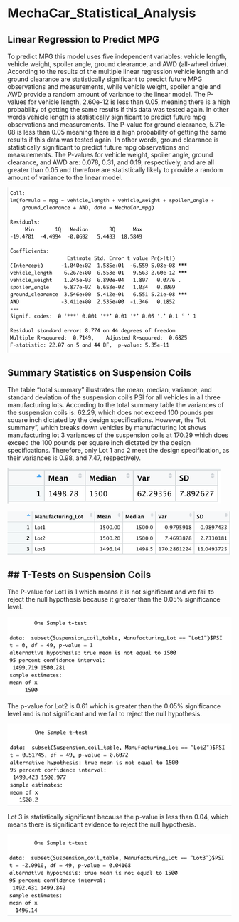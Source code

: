 # MechaCar_Statistical_Analysis

## Linear Regression to Predict MPG

To predict MPG this model uses five independent variables: vehicle length, vehicle weight, spoiler angle, ground clearance, and AWD (all-wheel drive). According to the results of the multiple linear regression vehicle length and ground clearance are statistically significant to predict future MPG observations and measurements, while vehicle weight, spoiler angle and AWD provide a random amount of variance to the linear model.  The P-values for vehicle length, 2.60e-12 is less than 0.05, meaning there is a high probability of getting the same results if this data was tested again. In other words vehicle length is statistically significant to predict future mpg observations and measurements. The P-value for ground clearance, 5.21e-08 is less than 0.05 meaning there is a high probability of getting the same results if this data was tested again. In other words, ground clearance is statistically significant to predict future mpg observations and measurements. The P-values for vehicle weight, spoiler angle, ground clearance, and AWD are: 0.078, 0.31, and 0.19, respectively, and are all greater than 0.05 and therefore are statistically likely to provide a random amount of variance to the linear model. 

![Multiple_Linear_Regression_MPG](/Resources/Multiple_Linear_Regression_MPG.png)

## Summary Statistics on Suspension Coils

The table “total summary” illustrates the mean, median, variance, and standard deviation of the suspension coil’s PSI for all vehicles in all three manufacturing lots. According to the total summary table the variances of the suspension coils is: 62.29, which does not exceed 100 pounds per square inch dictated by the design specifications. However, the “lot summary”, which breaks down vehicles by manufacturing lot shows manufacturing lot 3 variances of the suspension coils at 170.29 which does exceed the 100 pounds per square inch dictated by the design specifications. Therefore, only Lot 1 and 2 meet the design specification, as their variances is 0.98, and 7.47, respectively.

![Total_summary_Deliverable_2](/Resources/Total_summary_Deliverable_2.png)

![Lot_Summary_Deliverable_2b](/Resources/Lot_Summary_Deliverable_2b.png)


## ## T-Tests on Suspension Coils

The P-value for Lot1 is 1 which means it is not significant and we fail to reject the null hypothesis because it greater than the 0.05% significance level.  

![T_test_lot_1](/Resources/T_test_lot_1.png)


The p-value for Lot2 is 0.61 which is greater than the 0.05% significance level and is not significant and we fail to reject the null hypothesis.

![Lot2_t_test](/Resources/Lot2_t_test.png)


Lot 3 is statistically significant because the p-value is less than 0.04, which means there is significant evidence to reject the null hypothesis. 

![Lot_3_t_test](/Resources/Lot_3_t_test.png)




